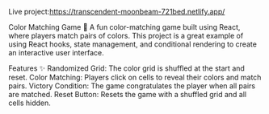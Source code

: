 Live project:https://transcendent-moonbeam-721bed.netlify.app/



Color Matching Game 🎨
A fun color-matching game built using React, where players match pairs of colors. This project is a great example of using React hooks, state management, and conditional rendering to create an interactive user interface.

Features ✨
Randomized Grid: The color grid is shuffled at the start and reset.
Color Matching: Players click on cells to reveal their colors and match pairs.
Victory Condition: The game congratulates the player when all pairs are matched.
Reset Button: Resets the game with a shuffled grid and all cells hidden.
